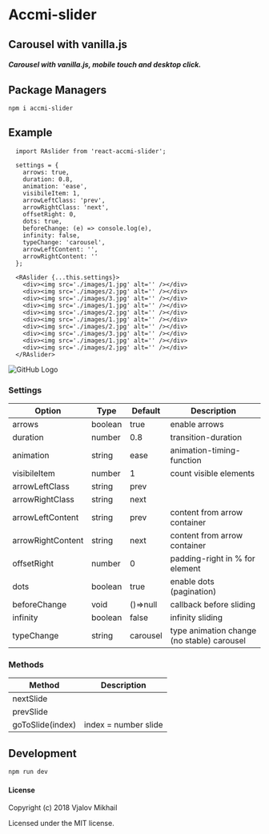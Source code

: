 # Accmi-slider

## Carousel with vanilla.js

##### Carousel with vanilla.js, mobile touch and desktop click.

## Package Managers

```npm
npm i accmi-slider
```

## Example
```JSX
  import RAslider from 'react-accmi-slider';

  settings = {
    arrows: true,
    duration: 0.8,
    animation: 'ease',
    visibileItem: 1,
    arrowLeftClass: 'prev',
    arrowRightClass: 'next',
    offsetRight: 0,
    dots: true,
    beforeChange: (e) => console.log(e),
    infinity: false,
    typeChange: 'carousel',
    arrowLeftContent: '',
    arrowRightContent: ''
  };

  <RAslider {...this.settings}>
    <div><img src='./images/1.jpg' alt='' /></div>
    <div><img src='./images/2.jpg' alt='' /></div>
    <div><img src='./images/3.jpg' alt='' /></div>
    <div><img src='./images/1.jpg' alt='' /></div>
    <div><img src='./images/2.jpg' alt='' /></div>
    <div><img src='./images/1.jpg' alt='' /></div>
    <div><img src='./images/2.jpg' alt='' /></div>
    <div><img src='./images/3.jpg' alt='' /></div>
    <div><img src='./images/1.jpg' alt='' /></div>
    <div><img src='./images/2.jpg' alt='' /></div>
  </RAslider>
```

![GitHub Logo](./src/images/gameplay.gif)


### Settings

Option          | Type    | Default  | Description
--------------- | --------| -------- | --------------
arrows          | boolean | true     | enable arrows
duration        | number  | 0.8      | transition-duration 
animation       | string  | ease     | animation-timing-function
visibileItem    | number  | 1        | count visible elements
arrowLeftClass  | string  | prev     | 
arrowRightClass | string  | next     |
arrowLeftContent| string  | <span>prev</span> | content from arrow container
arrowRightContent| string  | <span>next</span> | content from arrow container
offsetRight     | number  | 0        | padding-right in % for element
dots            | boolean | true     | enable dots (pagination)
beforeChange    | void    | ()=>null | callback before sliding
infinity        | boolean | false    | infinity sliding
typeChange      | string  | carousel | type animation change (no stable) carousel | zoom | fade


### Methods

Method             | Description
------------------ | --------------
nextSlide          | 
prevSlide          | 
goToSlide(index)   | index = number slide

## Development

```sh
npm run dev
```


#### License
Copyright (c) 2018 Vjalov Mikhail

Licensed under the MIT license.